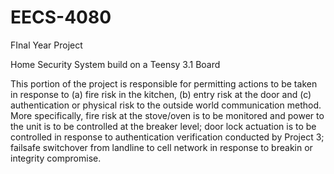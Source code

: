 # EECS-4080
FInal Year Project

Home Security System build on a Teensy 3.1 Board

This portion of the project is responsible for
permitting actions to be taken in response to (a) fire risk in the kitchen, (b) entry risk at the door and
(c) authentication or physical risk to the outside world communication method. More specifically,
fire risk at the stove/oven is to be monitored and power to the unit is to be controlled at the breaker
level; door lock actuation is to be controlled in response to authentication verification conducted by
Project 3; failsafe switchover from landline to cell network in response to breakin or integrity
compromise.
